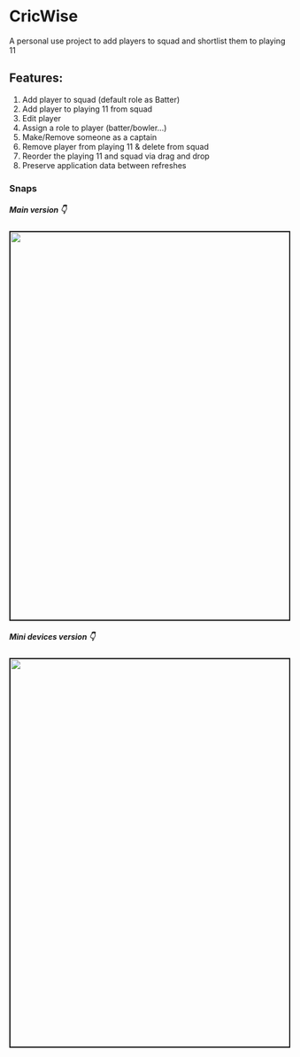 # CricWise

A personal use project to add players to squad and shortlist them to playing 11

## Features:

1. Add player to squad (default role as Batter)
2. Add player to playing 11 from squad
3. Edit player
4. Assign a role to player (batter/bowler...)
5. Make/Remove someone as a captain
6. Remove player from playing 11 & delete from squad
7. Reorder the playing 11 and squad via drag and drop
8. Preserve application data between refreshes

### Snaps

##### Main version 👇
<image src="./docs/snaps/v2-main.png" border="2px solid" width="700px">

##### Mini devices version 👇
<image src="./docs/snaps/v2-mini.png" border="2px solid" width="700px">

